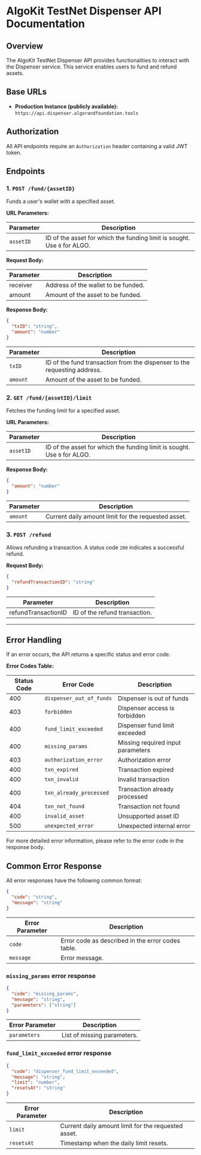 # AlgoKit TestNet Dispenser API Documentation

## Overview

The AlgoKit TestNet Dispenser API provides functionalities to interact with the Dispenser service. This service enables users to fund and refund assets.

## Base URLs

- **Production Instance (publicly available):**
  `https://api.dispenser.algorandfoundation.tools`

## Authorization

All API endpoints require an `Authorization` header containing a valid JWT token.

## Endpoints

### 1. `POST /fund/{assetID}`

Funds a user's wallet with a specified asset.

**URL Parameters:**

| Parameter | Description                                                              |
| --------- | ------------------------------------------------------------------------ |
| `assetID` | ID of the asset for which the funding limit is sought. Use `0` for ALGO. |

**Request Body:**

| Parameter | Description                         |
| --------- | ----------------------------------- |
| receiver  | Address of the wallet to be funded. |
| amount    | Amount of the asset to be funded.   |

**Response Body:**

```json
{
  "txID": "string",
  "amount": "number"
}
```

| Parameter | Description                                                              |
| --------- | ------------------------------------------------------------------------ |
| `txID`    | ID of the fund transaction from the dispenser to the requesting address. |
| `amount`  | Amount of the asset to be funded.                                        |

### 2. `GET /fund/{assetID}/limit`

Fetches the funding limit for a specified asset.

**URL Parameters:**

| Parameter | Description                                                              |
| --------- | ------------------------------------------------------------------------ |
| `assetID` | ID of the asset for which the funding limit is sought. Use `0` for ALGO. |

**Response Body:**

```json
{
  "amount": "number"
}
```

| Parameter | Description                                         |
| --------- | --------------------------------------------------- |
| `amount`  | Current daily amount limit for the requested asset. |

### 3. `POST /refund`

Allows refunding a transaction. A status code `200` indicates a successful refund.

**Request Body:**

```json
{
  "refundTransactionID": "string"
}
```

| Parameter           | Description                   |
| ------------------- | ----------------------------- |
| refundTransactionID | ID of the refund transaction. |

---

## Error Handling

If an error occurs, the API returns a specific status and error code.

**Error Codes Table:**

| Status Code | Error Code               | Description                       |
| ----------- | ------------------------ | --------------------------------- |
| 400         | `dispenser_out_of_funds` | Dispenser is out of funds         |
| 403         | `forbidden`              | Dispenser access is forbidden     |
| 400         | `fund_limit_exceeded`    | Dispenser fund limit exceeded     |
| 400         | `missing_params`         | Missing required input parameters |
| 403         | `authorization_error`    | Authorization error               |
| 400         | `txn_expired`            | Transaction expired               |
| 400         | `txn_invalid`            | Invalid transaction               |
| 400         | `txn_already_processed`  | Transaction already processed     |
| 404         | `txn_not_found`          | Transaction not found             |
| 400         | `invalid_asset`          | Unsupported asset ID              |
| 500         | `unexpected_error`       | Unexpected internal error         |

For more detailed error information, please refer to the error code in the response body.

## Common Error Response

All error responses have the following common format:

```json
{
  "code": "string",
  "message": "string"
}
```

| Error Parameter | Description                                       |
| --------------- | ------------------------------------------------- |
| `code`          | Error code as described in the error codes table. |
| `message`       | Error message.                                    |

### `missing_params` error response

```json
{
  "code": "missing_params",
  "message": "string",
  "parameters": ["string"]
}
```

| Error Parameter | Description                 |
| --------------- | --------------------------- |
| `parameters`    | List of missing parameters. |

### `fund_limit_exceeded` error response

```json
{
  "code": "dispenser_fund_limit_exceeded",
  "message": "string",
  "limit": "number",
  "resetsAt": "string"
}
```

| Error Parameter | Description                                         |
| --------------- | --------------------------------------------------- |
| `limit`         | Current daily amount limit for the requested asset. |
| `resetsAt`      | Timestamp when the daily limit resets.              |